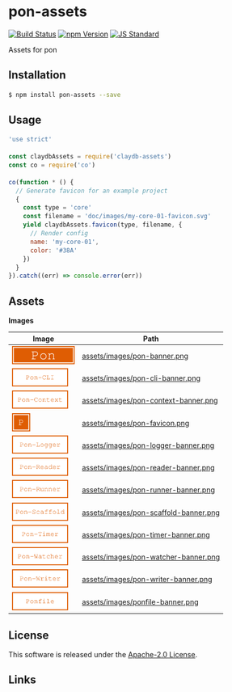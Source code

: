pon-assets
==========

<!---
This file is generated by ape-tmpl. Do not update manually.
--->

<!-- Badge Start -->
<a name="badges"></a>

[![Build Status][bd_travis_com_shield_url]][bd_travis_com_url]
[![npm Version][bd_npm_shield_url]][bd_npm_url]
[![JS Standard][bd_standard_shield_url]][bd_standard_url]

[bd_repo_url]: https://github.com/realglobe-Inc/pon-assets
[bd_travis_url]: http://travis-ci.org/realglobe-Inc/pon-assets
[bd_travis_shield_url]: http://img.shields.io/travis/realglobe-Inc/pon-assets.svg?style=flat
[bd_travis_com_url]: http://travis-ci.com/realglobe-Inc/pon-assets
[bd_travis_com_shield_url]: https://api.travis-ci.com/realglobe-Inc/pon-assets.svg?token=aeFzCpBZebyaRijpCFmm
[bd_license_url]: https://github.com/realglobe-Inc/pon-assets/blob/master/LICENSE
[bd_codeclimate_url]: http://codeclimate.com/github/realglobe-Inc/pon-assets
[bd_codeclimate_shield_url]: http://img.shields.io/codeclimate/github/realglobe-Inc/pon-assets.svg?style=flat
[bd_codeclimate_coverage_shield_url]: http://img.shields.io/codeclimate/coverage/github/realglobe-Inc/pon-assets.svg?style=flat
[bd_gemnasium_url]: https://gemnasium.com/realglobe-Inc/pon-assets
[bd_gemnasium_shield_url]: https://gemnasium.com/realglobe-Inc/pon-assets.svg
[bd_npm_url]: http://www.npmjs.org/package/pon-assets
[bd_npm_shield_url]: http://img.shields.io/npm/v/pon-assets.svg?style=flat
[bd_standard_url]: http://standardjs.com/
[bd_standard_shield_url]: https://img.shields.io/badge/code%20style-standard-brightgreen.svg

<!-- Badge End -->


<!-- Description Start -->
<a name="description"></a>

Assets for pon

<!-- Description End -->


<!-- Overview Start -->
<a name="overview"></a>



<!-- Overview End -->


<!-- Sections Start -->
<a name="sections"></a>

<!-- Section from "doc/guides/01.Installation.md.hbs" Start -->

<a name="section-doc-guides-01-installation-md"></a>

Installation
-----

```bash
$ npm install pon-assets --save
```


<!-- Section from "doc/guides/01.Installation.md.hbs" End -->

<!-- Section from "doc/guides/02.Usage.md.hbs" Start -->

<a name="section-doc-guides-02-usage-md"></a>

Usage
---------

```javascript
'use strict'

const claydbAssets = require('claydb-assets')
const co = require('co')

co(function * () {
  // Generate favicon for an example project
  {
    const type = 'core'
    const filename = 'doc/images/my-core-01-favicon.svg'
    yield claydbAssets.favicon(type, filename, {
      // Render config
      name: 'my-core-01',
      color: '#38A'
    })
  }
}).catch((err) => console.error(err))

```


<!-- Section from "doc/guides/02.Usage.md.hbs" End -->

<!-- Section from "doc/guides/03.Assets.md.hbs" Start -->

<a name="section-doc-guides-03-assets-md"></a>

Assets
-----

**Images**

| Image | Path |
| ----- | ---- |
| <img src="assets/images/pon-banner.png" height="36" style="height:36px;" /> | [assets/images/pon-banner.png](assets/images/pon-banner.png) |
| <img src="assets/images/pon-cli-banner.png" height="36" style="height:36px;" /> | [assets/images/pon-cli-banner.png](assets/images/pon-cli-banner.png) |
| <img src="assets/images/pon-context-banner.png" height="36" style="height:36px;" /> | [assets/images/pon-context-banner.png](assets/images/pon-context-banner.png) |
| <img src="assets/images/pon-favicon.png" height="36" style="height:36px;" /> | [assets/images/pon-favicon.png](assets/images/pon-favicon.png) |
| <img src="assets/images/pon-logger-banner.png" height="36" style="height:36px;" /> | [assets/images/pon-logger-banner.png](assets/images/pon-logger-banner.png) |
| <img src="assets/images/pon-reader-banner.png" height="36" style="height:36px;" /> | [assets/images/pon-reader-banner.png](assets/images/pon-reader-banner.png) |
| <img src="assets/images/pon-runner-banner.png" height="36" style="height:36px;" /> | [assets/images/pon-runner-banner.png](assets/images/pon-runner-banner.png) |
| <img src="assets/images/pon-scaffold-banner.png" height="36" style="height:36px;" /> | [assets/images/pon-scaffold-banner.png](assets/images/pon-scaffold-banner.png) |
| <img src="assets/images/pon-timer-banner.png" height="36" style="height:36px;" /> | [assets/images/pon-timer-banner.png](assets/images/pon-timer-banner.png) |
| <img src="assets/images/pon-watcher-banner.png" height="36" style="height:36px;" /> | [assets/images/pon-watcher-banner.png](assets/images/pon-watcher-banner.png) |
| <img src="assets/images/pon-writer-banner.png" height="36" style="height:36px;" /> | [assets/images/pon-writer-banner.png](assets/images/pon-writer-banner.png) |
| <img src="assets/images/ponfile-banner.png" height="36" style="height:36px;" /> | [assets/images/ponfile-banner.png](assets/images/ponfile-banner.png) |


<!-- Section from "doc/guides/03.Assets.md.hbs" End -->


<!-- Sections Start -->


<!-- LICENSE Start -->
<a name="license"></a>

License
-------
This software is released under the [Apache-2.0 License](https://github.com/realglobe-Inc/pon-assets/blob/master/LICENSE).

<!-- LICENSE End -->


<!-- Links Start -->
<a name="links"></a>

Links
------



<!-- Links End -->
